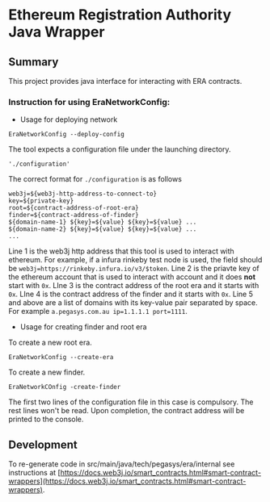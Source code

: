 # Ethereum Registration Authority Java Wrapper


## Summary

This project provides java interface for interacting with ERA contracts.

### Instruction for using EraNetworkConfig:

* Usage for deploying network

```
EraNetworkConfig --deploy-config
```
The tool expects a configuration file under the launching directory.
```
'./configuration'
```
The correct format for `./configuration` is as follows
```
web3j=${web3j-http-address-to-connect-to}
key=${private-key}
root=${contract-address-of-root-era}
finder=${contract-address-of-finder}
${domain-name-1} ${key}=${value} ${key}=${value} ...
${domain-name-2} ${key}=${value} ${key}=${value} ...
...
```
Line 1 is the web3j http address that this tool is used to interact with ethereum. For example, if a infura rinkeby test node is used, the field should be `web3j=https://rinkeby.infura.io/v3/$token`.
Line 2 is the priavte key of the ethereum account that is used to interact with account and it does **not** start with `0x`.
LIne 3 is the contract address of the root era and it starts with `0x`.
LIne 4 is the contract address of the finder and it starts with `0x`.
Line 5 and above are a list of domains with its key-value pair separated by space. For example `a.pegasys.com.au ip=1.1.1.1 port=1111`.

* Usage for creating finder and root era

To create a new root era.
```
EraNetworkConfig --create-era
```

To create a new finder.
```
EraNetworkCOnfig -create-finder
```
The first two lines of the configuration file in this case is compulsory. The rest lines won't be read.
Upon completion, the contract address will be printed to the console.


## Development

To re-generate code in src/main/java/tech/pegasys/era/internal see instructions
at [https://docs.web3j.io/smart_contracts.html#smart-contract-wrappers](https://docs.web3j.io/smart_contracts.html#smart-contract-wrappers).